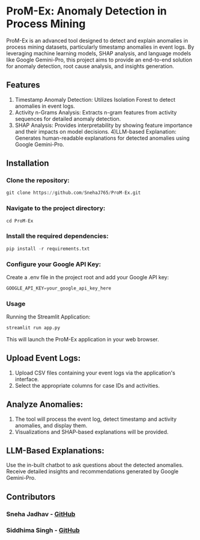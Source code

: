 # ProM-Ex: Anomaly Detection in Process Mining
ProM-Ex is an advanced tool designed to detect and explain anomalies in process mining datasets, particularly timestamp anomalies in event logs. By leveraging machine learning models, SHAP analysis, and language models like Google Gemini-Pro, this project aims to provide an end-to-end solution for anomaly detection, root cause analysis, and insights generation.

## Features
 1) Timestamp Anomaly Detection: Utilizes Isolation Forest to detect anomalies in event logs.
 2) Activity n-Grams Analysis: Extracts n-gram features from activity sequences for detailed anomaly detection.
 3) SHAP Analysis: Provides interpretability by showing feature importance and their impacts on model decisions.
 4)LLM-based Explanation: Generates human-readable explanations for detected anomalies using Google Gemini-Pro.
## Installation
### Clone the repository:

```python
git clone https://github.com/SnehaJ765/ProM-Ex.git
```
### Navigate to the project directory:
```python
cd ProM-Ex
```
### Install the required dependencies:
```python
pip install -r requirements.txt
```
### Configure your Google API Key:
Create a .env file in the project root and add your Google API key:
```python
GOOGLE_API_KEY=your_google_api_key_here
```
### Usage
Running the Streamlit Application:
```python
streamlit run app.py
```
This will launch the ProM-Ex application in your web browser.
## Upload Event Logs:

 1) Upload CSV files containing your event logs via the application's interface.
 2) Select the appropriate columns for case IDs and activities.
## Analyze Anomalies:

1) The tool will process the event log, detect timestamp and activity anomalies, and display them.
2) Visualizations and SHAP-based explanations will be provided.
## LLM-Based Explanations:

Use the in-built chatbot to ask questions about the detected anomalies.
Receive detailed insights and recommendations generated by Google Gemini-Pro.
## Contributors
### Sneha Jadhav - [GitHub](https://github.com/SnehaJ765)
### Siddhima Singh - [GitHub](https://github.com/siddhima-singh)

